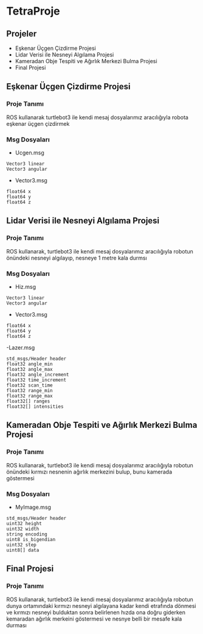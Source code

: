 # TetraProje

## Projeler
- Eşkenar Üçgen Çizdirme Projesi
- Lidar Verisi ile Nesneyi Algılama Projesi
- Kameradan Obje Tespiti ve Ağırlık Merkezi Bulma Projesi
- Final Projesi

## Eşkenar Üçgen Çizdirme Projesi
### Proje Tanımı
ROS kullanarak turtlebot3 ile kendi mesaj dosyalarımız aracılığıyla robota eşkenar üçgen çizdirmek
### Msg Dosyaları
- Ucgen.msg
```
Vector3 linear
Vector3 angular 
``` 
- Vector3.msg
```
float64 x
float64 y
float64 z
```

## Lidar Verisi ile Nesneyi Algılama Projesi
### Proje Tanımı
ROS kullanarak, turtlebot3 ile kendi mesaj dosyalarımız aracılığıyla robotun önündeki nesneyi algılayıp, nesneye 1 metre kala durmsı
### Msg Dosyaları
- Hiz.msg
```
Vector3 linear
Vector3 angular 
```
- Vector3.msg
```
float64 x
float64 y
float64 z
```
-Lazer.msg
```
std_msgs/Header header
float32 angle_min
float32 angle_max
float32 angle_increment
float32 time_increment
float32 scan_time
float32 range_min
float32 range_max
float32[] ranges
float32[] intensities
```

## Kameradan Obje Tespiti ve Ağırlık Merkezi Bulma Projesi
### Proje Tanımı 
ROS kullanarak, turtlebot3 ile kendi mesaj dosyalarımız aracılığıyla robotun önündeki kırmızı nesnenin ağırlık merkezini bulup, bunu kamerada göstermesi
### Msg Dosyaları
- MyImage.msg
```
std_msgs/Header header
uint32 height
uint32 width
string encoding
uint8 is_bigendian
uint32 step
uint8[] data
```

## Final Projesi 
### Proje Tanımı 
ROS kullanarak, turtlebot3 ile kendi mesaj dosyalarımız aracılığıyla robotun dunya ortamındaki kırmızı nesneyi algılayana kadar kendi etrafında dönmesi ve kırmızı nesneyi bulduktan sonra belirlenen hızda ona doğru giderken kemaradan ağırlık merkeini göstermesi ve nesnye belli bir mesafe kala durması


